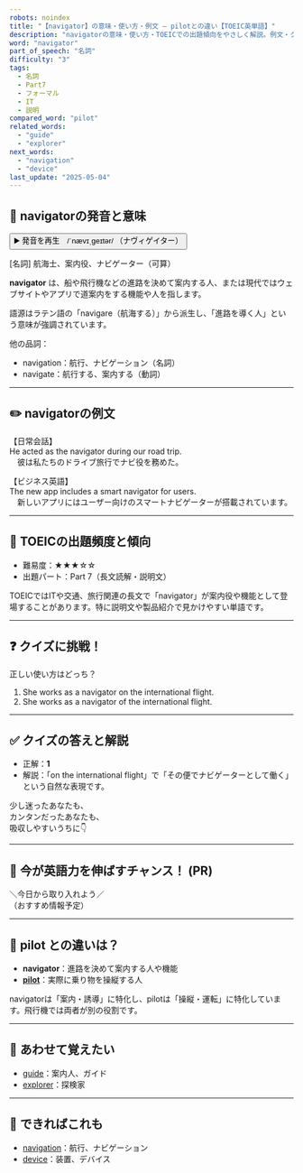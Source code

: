 ```yaml
---
robots: noindex
title: "【navigator】の意味・使い方・例文 ― pilotとの違い【TOEIC英単語】"
description: "navigatorの意味・使い方・TOEICでの出題傾向をやさしく解説。例文・クイズ付きでpilotとの違いもわかりやすく学べます。"
word: "navigator"
part_of_speech: "名詞"
difficulty: "3"
tags:
  - 名詞
  - Part7
  - フォーマル
  - IT
  - 説明
compared_word: "pilot"
related_words:
  - "guide"
  - "explorer"
next_words:
  - "navigation"
  - "device"
last_update: "2025-05-04"
---
```


## 🔰 navigatorの発音と意味

<button class="play-audio" onclick="playTTS('navigator')">
  <span class="play-audio-main">
    ▶️ 発音を再生　/ˈnævɪˌɡeɪtər/
  </span>
  <span class="play-audio-sub">
    （ナヴィゲイター）
  </span>
</button>

[名詞] 航海士、案内役、ナビゲーター（可算）

**navigator** は、船や飛行機などの進路を決めて案内する人、または現代ではウェブサイトやアプリで道案内をする機能や人を指します。

語源はラテン語の「navigare（航海する）」から派生し、「進路を導く人」という意味が強調されています。

他の品詞：  
- navigation：航行、ナビゲーション（名詞）
- navigate：航行する、案内する（動詞）

---

## ✏️ navigatorの例文

【日常会話】  
He acted as the navigator during our road trip.  
　彼は私たちのドライブ旅行でナビ役を務めた。

【ビジネス英語】  
The new app includes a smart navigator for users.  
　新しいアプリにはユーザー向けのスマートナビゲーターが搭載されています。

---

## 🎯 TOEICの出題頻度と傾向

- 難易度：★★★☆☆
- 出題パート：Part 7（長文読解・説明文）

TOEICではITや交通、旅行関連の長文で「navigator」が案内役や機能として登場することがあります。特に説明文や製品紹介で見かけやすい単語です。

---

## ❓ クイズに挑戦！

正しい使い方はどっち？

1. She works as a navigator on the international flight.  
2. She works as a navigator of the international flight.

---

## ✅ クイズの答えと解説

- 正解：**1**
- 解説：「on the international flight」で「その便でナビゲーターとして働く」という自然な表現です。

少し迷ったあなたも、  
カンタンだったあなたも、  
吸収しやすいうちに👇️

---

## 🚀 今が英語力を伸ばすチャンス！ (PR)

<div class="info-center">
＼今日から取り入れよう／<br>  
（おすすめ情報予定）
</div>

---

## 🤔  pilot との違いは？

- **navigator**：進路を決めて案内する人や機能
- **[pilot](/pilot)**：実際に乗り物を操縦する人

navigatorは「案内・誘導」に特化し、pilotは「操縦・運転」に特化しています。飛行機では両者が別の役割です。

---

## 🧩 あわせて覚えたい

- [guide](/guide)：案内人、ガイド
- [explorer](/explorer)：探検家

---

## 📖 できればこれも

- [navigation](/navigation)：航行、ナビゲーション
- [device](/device)：装置、デバイス

<!-- cvid: aid41_bid21 -->
